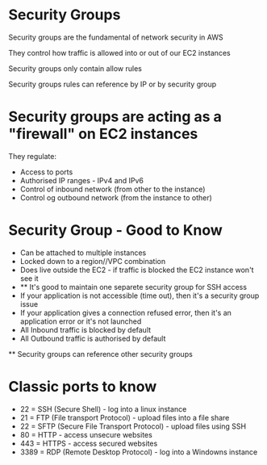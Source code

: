 # Security Groups 

Security groups are the fundamental of network security in AWS

They control how traffic is allowed into or out of our EC2 instances

Security groups only contain allow rules 

Security groups rules can reference by IP or by security group

# Security groups are acting as a "firewall" on EC2 instances

They regulate:
- Access to ports
- Authorised IP ranges - IPv4 and IPv6
- Control of inbound network (from other to the instance)
- Control og outbound network (from the instance to other)

# Security Group - Good to Know

- Can be attached to multiple instances 
- Locked down to a region//VPC combination
- Does live outside the EC2 - if traffic is blocked the EC2 instance won't see it
- ** It's good to maintain one separete security group for SSH access
- If your application is not accessible (time out), then it's a security group issue
- If your application gives a connection refused error, then it's an application error or it's not launched
- All Inbound traffic is blocked by default
- All Outbound traffic is authorised by default

** Security groups can reference other security groups

# Classic ports to know

- 22 = SSH (Secure Shell) - log into a linux instance
- 21 = FTP (File transport Protocol) - upload files into a file share
- 22 = SFTP (Secure File Transport Protocol) - upload files using SSH
- 80 = HTTP - access unsecure websites
- 443 = HTTPS - access secured websites
- 3389 = RDP (Remote Desktop Protocol) - log into a Windowns instance

